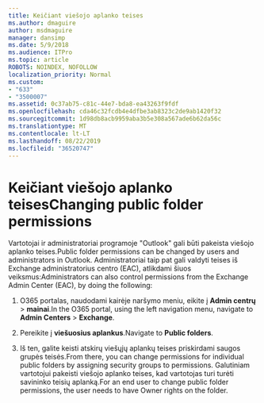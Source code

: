 ```yaml
---
title: Keičiant viešojo aplanko teises
ms.author: dmaguire
author: msdmaguire
manager: dansimp
ms.date: 5/9/2018
ms.audience: ITPro
ms.topic: article
ROBOTS: NOINDEX, NOFOLLOW
localization_priority: Normal
ms.custom:
- "633"
- "3500007"
ms.assetid: 0c37ab75-c81c-44e7-bda8-ea43263f9fdf
ms.openlocfilehash: cda46c32fcdb4e4dfbe3ab8323c2de9ab1420f32
ms.sourcegitcommit: 1d98db8acb9959aba3b5e308a567ade6b62da56c
ms.translationtype: MT
ms.contentlocale: lt-LT
ms.lasthandoff: 08/22/2019
ms.locfileid: "36520747"
---
```

# <a name="changing-public-folder-permissions"></a><span data-ttu-id="f74c4-102">Keičiant viešojo aplanko teises</span><span class="sxs-lookup"><span data-stu-id="f74c4-102">Changing public folder permissions</span></span>

<span data-ttu-id="f74c4-103">Vartotojai ir administratoriai programoje "Outlook" gali būti pakeista viešojo aplanko teises.</span><span class="sxs-lookup"><span data-stu-id="f74c4-103">Public folder permissions can be changed by users and administrators in Outlook.</span></span> <span data-ttu-id="f74c4-104">Administratoriai taip pat gali valdyti teises iš Exchange administratorius centro (EAC), atlikdami šiuos veiksmus:</span><span class="sxs-lookup"><span data-stu-id="f74c4-104">Administrators can also control permissions from the Exchange Admin Center (EAC), by doing the following:</span></span>
  
1. <span data-ttu-id="f74c4-105">O365 portalas, naudodami kairėje naršymo meniu, eikite į **Admin centrų** \> **mainai**.</span><span class="sxs-lookup"><span data-stu-id="f74c4-105">In the O365 portal, using the left navigation menu, navigate to **Admin Centers** \> **Exchange**.</span></span>

2. <span data-ttu-id="f74c4-106">Pereikite į **viešuosius aplankus**.</span><span class="sxs-lookup"><span data-stu-id="f74c4-106">Navigate to **Public folders**.</span></span>

3. <span data-ttu-id="f74c4-107">Iš ten, galite keisti atskirų viešųjų aplankų teises priskirdami saugos grupės teisės.</span><span class="sxs-lookup"><span data-stu-id="f74c4-107">From there, you can change permissions for individual public folders by assigning security groups to permissions.</span></span> <span data-ttu-id="f74c4-108">Galutiniam vartotojui pakeisti viešojo aplanko teises, kad vartotojas turi turėti savininko teisių aplanką.</span><span class="sxs-lookup"><span data-stu-id="f74c4-108">For an end user to change public folder permissions, the user needs to have Owner rights on the folder.</span></span>
